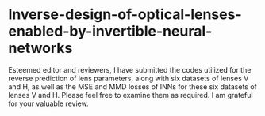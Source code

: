 # Inverse-design-of-optical-lenses-enabled-by-invertible-neural-networks
Esteemed editor and reviewers,
I have submitted the codes utilized for the reverse prediction of lens parameters, along with six datasets of lenses V and H, as well as the MSE and MMD losses of INNs for these six datasets of lenses V and H. 
Please feel free to examine them as required. I am grateful for your valuable review.
